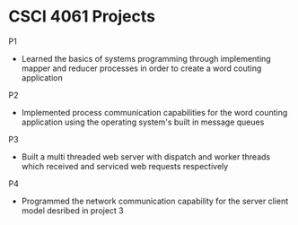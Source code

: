 # CSCI 4061 Projects

P1
  - Learned the basics of systems programming through implementing mapper and reducer processes in order to create a word couting application 

P2
  - Implemented process communication capabilities for the word counting application using the operating system's built in message queues

P3
  - Built a multi threaded web server with dispatch and worker threads which received and serviced web requests respectively   

P4
  - Programmed the network communication capability for the server client model desribed in project 3 

